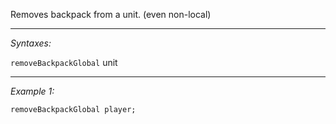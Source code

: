 Removes backpack from a unit. (even non-local)


---
*Syntaxes:*

`removeBackpackGlobal` unit

---
*Example 1:*

```sqf
removeBackpackGlobal player;
```